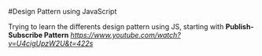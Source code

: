 #Design Pattern using JavaScript

Trying to learn the differents design pattern using JS, starting with **Publish-Subscribe Pattern**
_https://www.youtube.com/watch?v=U4cigUpzW2U&t=422s_

